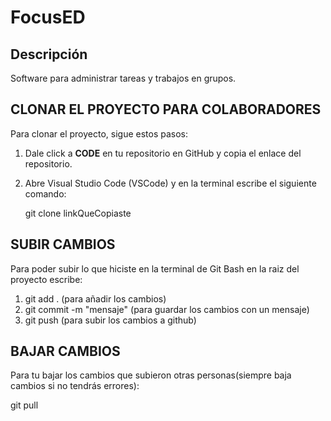 # FocusED

## Descripción
Software para administrar tareas y trabajos en grupos.

## CLONAR EL PROYECTO PARA COLABORADORES

Para clonar el proyecto, sigue estos pasos:

1. Dale click a **CODE** en tu repositorio en GitHub y copia el enlace del repositorio.
2. Abre Visual Studio Code (VSCode) y en la terminal escribe el siguiente comando:

   git clone linkQueCopiaste

## SUBIR CAMBIOS

Para poder subir lo que hiciste en la terminal de Git Bash en la raiz del proyecto escribe:

1. git add .                   (para añadir los cambios)
2. git commit -m "mensaje"     (para guardar los cambios con un mensaje)
3. git push                    (para subir los cambios a github)

## BAJAR CAMBIOS

Para tu bajar los cambios que subieron otras personas(siempre baja cambios si no tendrás errores):

git pull
